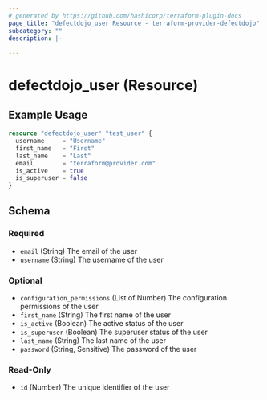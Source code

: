 ```yaml
---
# generated by https://github.com/hashicorp/terraform-plugin-docs
page_title: "defectdojo_user Resource - terraform-provider-defectdojo"
subcategory: ""
description: |-
  
---
```


# defectdojo_user (Resource)



## Example Usage

```terraform
resource "defectdojo_user" "test_user" {
  username     = "Username"
  first_name   = "First"
  last_name    = "Last"
  email        = "terraform@provider.com"
  is_active    = true
  is_superuser = false
}
```

<!-- schema generated by tfplugindocs -->
## Schema

### Required

- `email` (String) The email of the user
- `username` (String) The username of the user

### Optional

- `configuration_permissions` (List of Number) The configuration permissions of the user
- `first_name` (String) The first name of the user
- `is_active` (Boolean) The active status of the user
- `is_superuser` (Boolean) The superuser status of the user
- `last_name` (String) The last name of the user
- `password` (String, Sensitive) The password of the user

### Read-Only

- `id` (Number) The unique identifier of the user
